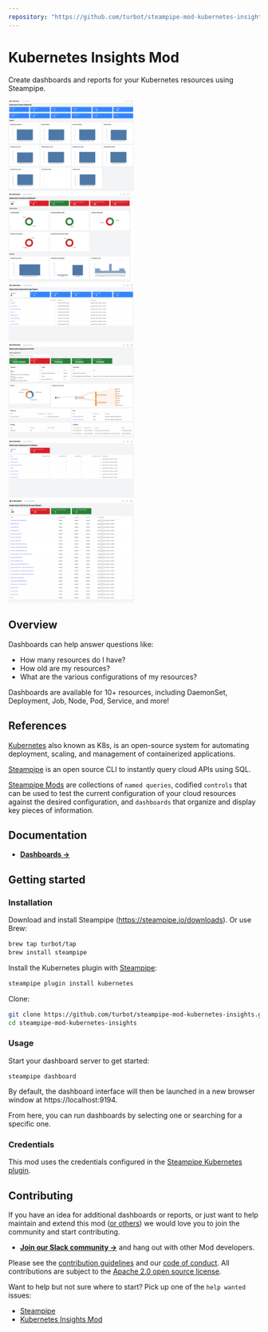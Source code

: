 ```yaml
---
repository: "https://github.com/turbot/steampipe-mod-kubernetes-insights"
---
```


# Kubernetes Insights Mod

Create dashboards and reports for your Kubernetes resources using Steampipe.

<img src="https://raw.githubusercontent.com/turbot/steampipe-mod-kubernetes-insights/main/docs/images/kubernetes_cluster_dashboard.png" width="50%" type="thumbnail"/>
<img src="https://raw.githubusercontent.com/turbot/steampipe-mod-kubernetes-insights/main/docs/images/kubernetes_container_dashboard.png" width="50%" type="thumbnail"/>
<img src="https://raw.githubusercontent.com/turbot/steampipe-mod-kubernetes-insights/main/docs/images/kubernetes_daemonset_age_report.png" width="50%" type="thumbnail"/>
<img src="https://raw.githubusercontent.com/turbot/steampipe-mod-kubernetes-insights/main/docs/images/kubernetes_deployment_detail.png" width="50%" type="thumbnail"/>
<img src="https://raw.githubusercontent.com/turbot/steampipe-mod-kubernetes-insights/main/docs/images/kubernetes_deployment_ha_report.png" width="50%" type="thumbnail"/>
<img src="https://raw.githubusercontent.com/turbot/steampipe-mod-kubernetes-insights/main/docs/images/kubernetes_pod_host_access_report.png" width="50%" type="thumbnail"/>

## Overview

Dashboards can help answer questions like:

- How many resources do I have?
- How old are my resources?
- What are the various configurations of my resources?

Dashboards are available for 10+ resources, including DaemonSet, Deployment, Job, Node, Pod, Service, and more!

## References

[Kubernetes](https://kubernetes.io/) also known as K8s, is an open-source system for automating deployment, scaling, and management of containerized applications.

[Steampipe](https://steampipe.io) is an open source CLI to instantly query cloud APIs using SQL.

[Steampipe Mods](https://steampipe.io/docs/reference/mod-resources#mod) are collections of `named queries`, codified `controls` that can be used to test the current configuration of your cloud resources against the desired configuration, and `dashboards` that organize and display key pieces of information.

## Documentation

- **[Dashboards →](https://hub.steampipe.io/mods/turbot/kubernetes_insights/dashboards)**

## Getting started

### Installation

Download and install Steampipe (https://steampipe.io/downloads). Or use Brew:

```sh
brew tap turbot/tap
brew install steampipe
```

Install the Kubernetes plugin with [Steampipe](https://steampipe.io):

```sh
steampipe plugin install kubernetes
```

Clone:

```sh
git clone https://github.com/turbot/steampipe-mod-kubernetes-insights.git
cd steampipe-mod-kubernetes-insights
```

### Usage

Start your dashboard server to get started:

```shell
steampipe dashboard
```

By default, the dashboard interface will then be launched in a new browser window at https://localhost:9194.

From here, you can run dashboards by selecting one or searching for a specific one.

### Credentials

This mod uses the credentials configured in the [Steampipe Kubernetes plugin](https://hub.steampipe.io/plugins/turbot/kubernetes).

## Contributing

If you have an idea for additional dashboards or reports, or just want to help maintain and extend this mod ([or others](https://github.com/topics/steampipe-mod)) we would love you to join the community and start contributing.

- **[Join our Slack community →](https://steampipe.io/community/join)** and hang out with other Mod developers.

Please see the [contribution guidelines](https://github.com/turbot/steampipe/blob/main/CONTRIBUTING.md) and our [code of conduct](https://github.com/turbot/steampipe/blob/main/CODE_OF_CONDUCT.md). All contributions are subject to the [Apache 2.0 open source license](https://github.com/turbot/steampipe-mod-kubernetes-insights/blob/main/LICENSE).

Want to help but not sure where to start? Pick up one of the `help wanted` issues:

- [Steampipe](https://github.com/turbot/steampipe/labels/help%20wanted)
- [Kubernetes Insights Mod](https://github.com/turbot/steampipe-mod-kubernetes-insights/labels/help%20wanted)
